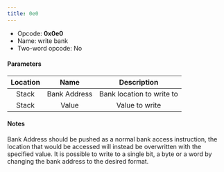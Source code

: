 ```yaml
---
title: 0e0
---
```


- Opcode: **0x0e0**
- Name: write bank
- Two-word opcode: No

#### Parameters

| Location |     Name     |        Description        |
|:--------:|:------------:|:-------------------------:|
|  Stack   | Bank Address | Bank location to write to |
|  Stack   |    Value     |      Value to write       |

#### Notes

Bank Address should be pushed as a normal bank access instruction, the location that would be accessed will instead be overwritten with the specified value. It is possible to write to a single bit, a byte or a word by changing the bank address to the desired format.
